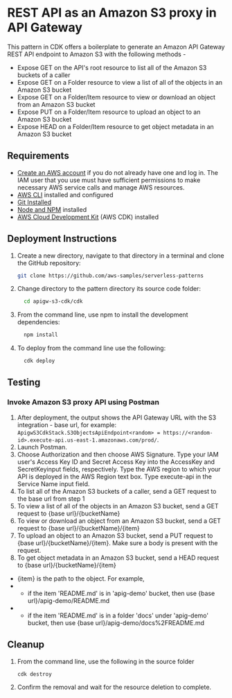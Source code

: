 # REST API as an Amazon S3 proxy in API Gateway

This pattern in CDK offers a boilerplate to generate an Amazon API Gateway REST API endpoint to Amazon S3 with the following methods -
* Expose GET on the API's root resource to list all of the Amazon S3 buckets of a caller
* Expose GET on a Folder resource to view a list of all of the objects in an Amazon S3 bucket
* Expose GET on a Folder/Item resource to view or download an object from an Amazon S3 bucket
* Expose PUT on a Folder/Item resource to upload an object to an Amazon S3 bucket
* Expose HEAD on a Folder/Item resource to get object metadata in an Amazon S3 bucket 

## Requirements

* [Create an AWS account](https://portal.aws.amazon.com/gp/aws/developer/registration/index.html) if you do not already have one and log in. The IAM user that you use must have sufficient permissions to make necessary AWS service calls and manage AWS resources.
* [AWS CLI](https://docs.aws.amazon.com/cli/latest/userguide/install-cliv2.html) installed and configured
* [Git Installed](https://git-scm.com/book/en/v2/Getting-Started-Installing-Git)
* [Node and NPM](https://nodejs.org/en/download/) installed
* [AWS Cloud Development Kit](https://docs.aws.amazon.com/cdk/latest/guide/cli.html) (AWS CDK) installed

## Deployment Instructions

1. Create a new directory, navigate to that directory in a terminal and clone the GitHub repository:
    ```bash
    git clone https://github.com/aws-samples/serverless-patterns
    ```
2. Change directory to the pattern directory its source code folder:
    ```bash
      cd apigw-s3-cdk/cdk
    ```
3. From the command line, use npm to install the development dependencies:
    ```bash
      npm install
    ```
4. To deploy from the command line use the following:
    ```bash
      cdk deploy
    ```

## Testing

### Invoke Amazon S3 proxy API using Postman

1. After deployment, the output shows the API Gateway URL with the S3 integration - base url, for example: ```ApigwS3CdkStack.S3ObjectsApiEndpoint<random> = https://<random-id>.execute-api.us-east-1.amazonaws.com/prod/```.
2. Launch Postman.
3. Choose Authorization and then choose AWS Signature. Type your IAM user's Access Key ID and Secret Access Key into the AccessKey and SecretKeyinput fields, respectively. Type the AWS region to which your API is deployed in the AWS Region text box. Type execute-api in the Service Name input field. 
4. To list all of the Amazon S3 buckets of a caller, send a GET request to the base url from step 1
5. To view a list of all of the objects in an Amazon S3 bucket, send a GET request to {base url}/{bucketName}
6. To view or download an object from an Amazon S3 bucket, send a GET request to {base url}/{bucketName}/{item}
7. To upload an object to an Amazon S3 bucket, send a PUT request to {base url}/{bucketName}/{item}. Make sure a body is present with the request.
8. To get object metadata in an Amazon S3 bucket,  send a HEAD request to {base url}/{bucketName}/{item}
* {item} is the path to the object. For example, 
* * if the item 'README.md' is in 'apig-demo' bucket, then use {base url}/apig-demo/README.md
* * if the item 'README.md' is in a folder 'docs' under 'apig-demo' bucket, then use {base url}/apig-demo/docs%2FREADME.md 

## Cleanup
 
1. From the command line, use the following in the source folder
    ```bash
    cdk destroy
    ```
2. Confirm the removal and wait for the resource deletion to complete.
